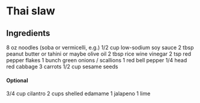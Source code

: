 Thai slaw
====

Ingredients
----

8 oz noodles (soba or vermicelli, e.g.)
1/2 cup low-sodium soy sauce
2 tbsp peanut butter or tahini or maybe olive oil
2 tbsp rice wine vinegar
2 tsp red pepper flakes
1 bunch green onions / scallions
1 red bell pepper
1/4 head red cabbage
3 carrots
1/2 cup sesame seeds

#### Optional

3/4 cup cilantro
2 cups shelled edamame
1 jalapeno
1 lime
